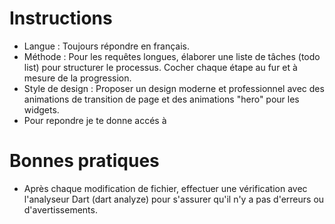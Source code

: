# Instructions
- Langue : Toujours répondre en français.
- Méthode : Pour les requêtes longues, élaborer une liste de tâches (todo list) pour structurer le processus. Cocher chaque étape au fur et à mesure de la progression.
- Style de design : Proposer un design moderne et professionnel avec des animations de transition de page et des animations "hero" pour les widgets.
- Pour repondre je te donne accés à <!-- Import failed: /lib - Path traversal attempt -->

# Bonnes pratiques
- Après chaque modification de fichier, effectuer une vérification avec l'analyseur Dart (dart analyze) pour s'assurer qu'il n'y a pas d'erreurs ou d'avertissements.